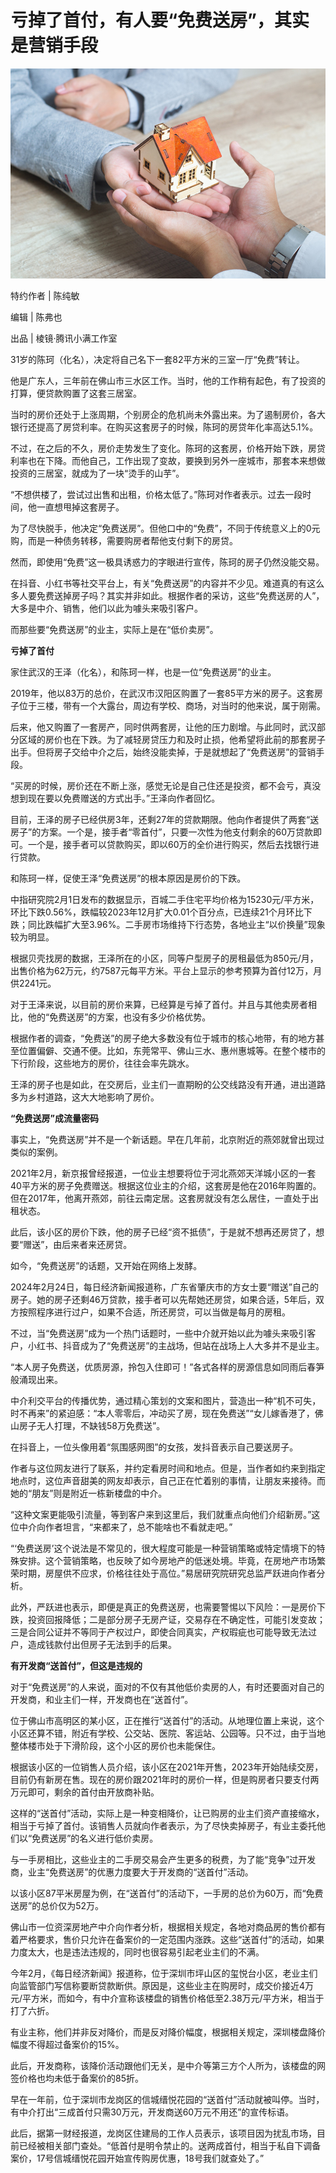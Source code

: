# 亏掉了首付，有人要“免费送房”，其实是营销手段

![ddecc60082150a380bc80b6a44fd9159.jpg](https://raw.githubusercontent.com/qqhsx/qqnews_image/main/2024/03/12/亏掉了首付，有人要“免费送房”，其实是营销手段/ddecc60082150a380bc80b6a44fd9159.jpg)

特约作者 | 陈纯敏 

编辑 | 陈弗也

出品 | 棱镜·腾讯小满工作室

31岁的陈珂（化名），决定将自己名下一套82平方米的三室一厅“免费”转让。

他是广东人，三年前在佛山市三水区工作。当时，他的工作稍有起色，有了投资的打算，便贷款购置了这套三居室。

当时的房价还处于上涨周期，个别房企的危机尚未外露出来。为了遏制房价，各大银行还提高了房贷利率。在购买这套房子的时候，陈珂的房贷年化率高达5.1%。

不过，在之后的不久，房价走势发生了变化。陈珂的这套房，价格开始下跌，房贷利率也在下降。而他自己，工作出现了变故，要换到另外一座城市，那套本来想做投资的三居室，就成为了一块“烫手的山芋”。

“不想供楼了，尝试过出售和出租，价格太低了。”陈珂对作者表示。过去一段时间，他一直想甩掉这套房子。

为了尽快脱手，他决定“免费送房”。但他口中的“免费”，不同于传统意义上的0元购，而是一种债务转移，需要购房者帮他支付剩下的房贷。

然而，即使用“免费”这一极具诱惑力的字眼进行宣传，陈珂的房子仍然没能交易。

在抖音、小红书等社交平台上，有关“免费送房”的内容并不少见。难道真的有这么多人要免费送掉房子吗？其实并非如此。根据作者的采访，这些“免费送房的人”，大多是中介、销售，他们以此为噱头来吸引客户。

而那些要“免费送房”的业主，实际上是在“低价卖房”。

**亏掉了首付**

家住武汉的王泽（化名），和陈珂一样，也是一位“免费送房”的业主。

2019年，他以83万的总价，在武汉市汉阳区购置了一套85平方米的房子。这套房子位于三楼，带有一个大露台，周边有学校、商场，对当时的他来说，属于刚需。

后来，他又购置了一套房产，同时供两套房，让他的压力剧增。与此同时，武汉部分区域的房价也在下跌。为了减轻房贷压力和及时止损，他希望将此前的那套房子出手。但将房子交给中介之后，始终没能卖掉，于是就想起了“免费送房”的营销手段。

“买房的时候，房价还在不断上涨，感觉无论是自己住还是投资，都不会亏，真没想到现在要以免费赠送的方式出手。”王泽向作者回忆。

目前，王泽的房子已经供房3年，还剩27年的贷款期限。他向作者提供了两套“送房子”的方案。一个是，接手者“零首付”，只要一次性为他支付剩余的60万贷款即可。一个是，接手者可以贷款购买，即以60万的全价进行购买，然后去找银行进行贷款。

和陈珂一样，促使王泽“免费送房”的根本原因是房价的下跌。

中指研究院2月1日发布的数据显示，百城二手住宅平均价格为15230元/平方米，环比下跌0.56%，跌幅较2023年12月扩大0.01个百分点，已连续21个月环比下跌；同比跌幅扩大至3.96%。二手房市场维持下行态势，各地业主“以价换量”现象较为明显。

根据贝壳找房的数据，王泽所在的小区，同等户型房子的房租最低为850元/月，出售价格为62万元，约7587元每平方米。平台上显示的参考预算为首付12万，月供2241元。

对于王泽来说，以目前的房价来算，已经算是亏掉了首付。并且与其他卖房者相比，他的“免费送房”的方案，也没有多少价格优势。

根据作者的调查，“免费送”的房子绝大多数没有位于城市的核心地带，有的地方甚至位置偏僻、交通不便。比如，东莞常平、佛山三水、惠州惠城等。在整个楼市的下行阶段，这些地方的房价，往往会率先跳水。

王泽的房子也是如此，在交房后，业主们一直期盼的公交线路没有开通，进出道路多为乡村道路，这大大地影响了房价。

**“免费送房”成流量密码**

事实上，“免费送房”并不是一个新话题。早在几年前，北京附近的燕郊就曾出现过类似的案例。

2021年2月，新京报曾经报道，一位业主想要将位于河北燕郊天洋城小区的一套40平方米的房子免费赠送。根据这位业主的介绍，这套房是他在2016年购置的。但在2017年，他离开燕郊，前往云南定居。这套房就没有怎么居住，一直处于出租状态。

此后，该小区的房价下跌，他的房子已经“资不抵债”，于是就不想再还房贷了，想要“赠送”，由后来者来还房贷。

如今，“免费送房”的话题，又开始在网络上发酵。

2024年2月24日，每日经济新闻报道称，广东省肇庆市的方女士要“赠送”自己的房子。她的房子还剩46万贷款，接手者可以先帮她还房贷，如果合适，5年后，双方按照程序进行过户，如果不合适，所还房贷，可以当做是每月的房租。

不过，当“免费送房”成为一个热门话题时，一些中介就开始以此为噱头来吸引客户，小红书、抖音成为了“免费送房”的主战场，但站在战场上人大多并不是业主。

“本人房子免费送，优质房源，拎包入住即可！”各式各样的房源信息如同雨后春笋般涌现出来。

中介利交平台的传播优势，通过精心策划的文案和图片，营造出一种“机不可失，时不再来”的紧迫感：“本人零零后，冲动买了房，现在免费送”“女儿嫁香港了，佛山房子无人打理，不缺钱58万免费送”。

在抖音上，一位头像用着“氛围感网图”的女孩，发抖音表示自己要送房子。

作者与这位网友进行了联系，并约定看房时间和地点。但是，当作者如约来到指定地点时，这位声音甜美的网友却表示，自己正在忙着别的事情，让朋友来接待。而她的“朋友”则是附近一栋新楼盘的中介。

“这种文案更能吸引流量，等到客户来到这里后，我们就重点向他们介绍新房。”这位中介向作者坦言，“来都来了，总不能啥也不看就走吧。”

“‘免费送房’这个说法是不常见的，很大程度可能是一种营销策略或特定情境下的特殊安排。这个营销策略，也反映了如今房地产的低迷处境。毕竟，在房地产市场繁荣时期，房屋供不应求，价格往往处于高位。”易居研究院研究总监严跃进向作者分析。

此外，严跃进也表示，即便是真正的免费送房，也需要警惕以下风险：一是房价下跌，投资回报降低；二是部分房子无房产证，交易存在不确定性，可能引发变故；三是合同公证并不等同于产权过户，即使合同真实，产权瑕疵也可能导致无法过户，造成钱款付出但房子无法到手的后果。

**有开发商“送首付”，但这是违规的**

对于“免费送房”的人来说，面对的不仅有其他低价卖房的人，有时还要面对自己的开发商，和业主们一样，开发商也在“送首付”。

位于佛山市高明区的某小区，正在推行“送首付”的活动。从地理位置上来说，这个小区还算不错，附近有学校、公交站、医院、客运站、公园等。只不过，由于当地整体楼市处于下滑阶段，这个小区的房价也未能保住。

根据该小区的一位销售人员介绍，该小区在2021年开售，2023年开始陆续交房，目前仍有新房在售。现在的房价跟2021年时的房价一样，但是购房者只要支付两万元即可，剩余的首付由开放商补贴。

这样的“送首付”活动，实际上是一种变相降价，让已购房的业主们资产直接缩水，相当于亏掉了首付。该销售人员就向作者表示，为了尽快卖掉房子，有业主委托他们以“免费送房”的名义进行低价卖房。

与一手房相比，这些业主的二手房交易会产生更多的税费，为了能“竞争”过开发商，业主“免费送房”的优惠力度要大于开发商的“送首付”活动。

以该小区87平米房屋为例，在“送首付”的活动下，一手房的总价为60万，而“免费送房”的总价仅为52万。

佛山市一位资深房地产中介向作者分析，根据相关规定，各地对商品房的售价都有着严格要求，售价只允许在备案价的一定范围内涨跌。这些“送首付”的活动，如果力度太大，也是违法违规的，同时也很容易引起老业主们的不满。

今年2月，《每日经济新闻》报道称，位于深圳市坪山区的玺悦台小区，老业主们向监管部门写信称要断贷款断供。原因是，这些业主在购房时，成交价接近4万元/平方米，而如今，有中介宣称该楼盘的销售价格低至2.38万元/平方米，相当于打了六折。

有业主称，他们并非反对降价，而是反对降价幅度，根据相关规定，深圳楼盘降价幅度不得超过备案价的15%。

此后，开发商称，该降价活动跟他们无关，是中介等第三方个人所为，该楼盘的网签价格也均未低于备案价的85折。

早在一年前，位于深圳市龙岗区的信城缙悦花园的“送首付”活动就被叫停。当时，有中介打出“三成首付只需30万元，开发商送60万元不用还”的宣传标语。

此后，据第一财经报道，龙岗区住建局的工作人员表示，该项目因为扰乱市场，目前已经被相关部门查处。“低首付是明令禁止的。送两成首付，相当于私自下调备案价，17号信城缙悦花园开始宣传购房优惠，18号我们就查处了。”

